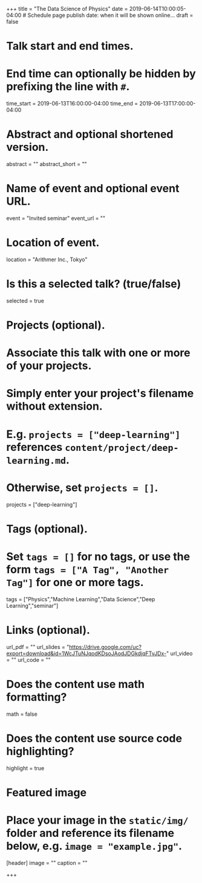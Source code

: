 +++
title = "The Data Science of Physics"
date = 2019-06-14T10:00:05-04:00  # Schedule page publish date: when it will be shown online...
draft = false

# Talk start and end times.
#   End time can optionally be hidden by prefixing the line with `#`.
time_start = 2019-06-13T16:00:00-04:00
time_end = 2019-06-13T17:00:00-04:00

# Abstract and optional shortened version.
abstract = ""
abstract_short = ""

# Name of event and optional event URL.
event = "Invited seminar"
event_url = ""

# Location of event.
location = "Arithmer Inc., Tokyo"

# Is this a selected talk? (true/false)
selected = true

# Projects (optional).
#   Associate this talk with one or more of your projects.
#   Simply enter your project's filename without extension.
#   E.g. `projects = ["deep-learning"]` references `content/project/deep-learning.md`.
#   Otherwise, set `projects = []`.
projects = ["deep-learning"]

# Tags (optional).
#   Set `tags = []` for no tags, or use the form `tags = ["A Tag", "Another Tag"]` for one or more tags.
tags = ["Physics","Machine Learning","Data Science","Deep Learning","seminar"]

# Links (optional).
url_pdf = ""
url_slides = "https://drive.google.com/uc?export=download&id=1WcJTuNJqodKDsoJAodJDGkdjqFTvJDx-"
url_video = ""
url_code = ""

# Does the content use math formatting?
math = false

# Does the content use source code highlighting?
highlight = true

# Featured image
# Place your image in the `static/img/` folder and reference its filename below, e.g. `image = "example.jpg"`.
[header]
image = ""
caption = ""

+++
